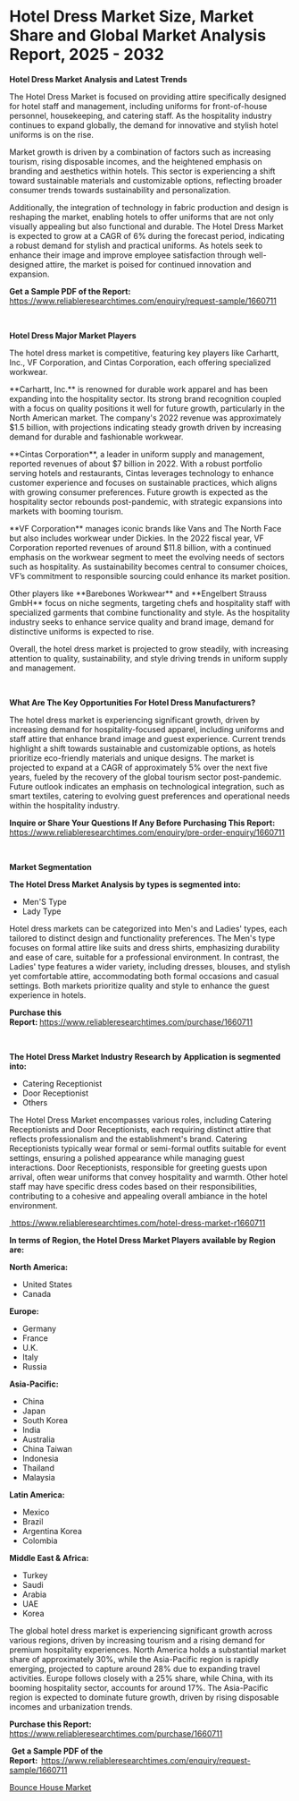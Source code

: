 <p><h1>Hotel Dress Market Size, Market Share and Global Market Analysis Report, 2025 - 2032</h1></p><p><strong>Hotel Dress Market Analysis and Latest Trends</strong></p>
<p><p>The Hotel Dress Market is focused on providing attire specifically designed for hotel staff and management, including uniforms for front-of-house personnel, housekeeping, and catering staff. As the hospitality industry continues to expand globally, the demand for innovative and stylish hotel uniforms is on the rise. </p><p>Market growth is driven by a combination of factors such as increasing tourism, rising disposable incomes, and the heightened emphasis on branding and aesthetics within hotels. This sector is experiencing a shift toward sustainable materials and customizable options, reflecting broader consumer trends towards sustainability and personalization. </p><p>Additionally, the integration of technology in fabric production and design is reshaping the market, enabling hotels to offer uniforms that are not only visually appealing but also functional and durable. The Hotel Dress Market is expected to grow at a CAGR of 6% during the forecast period, indicating a robust demand for stylish and practical uniforms. As hotels seek to enhance their image and improve employee satisfaction through well-designed attire, the market is poised for continued innovation and expansion.</p></p>
<p><strong>Get a Sample PDF of the Report:&nbsp;</strong> <a href="https://www.reliableresearchtimes.com/enquiry/request-sample/1660711?utm_campaign=2720&utm_medium=2&utm_source=Github&utm_content=ia&utm_term=05042025&utm_id=hotel-dress">https://www.reliableresearchtimes.com/enquiry/request-sample/1660711</a></p>
<p>&nbsp;</p>
<p><strong>Hotel Dress Major Market Players</strong></p>
<p><p>The hotel dress market is competitive, featuring key players like Carhartt, Inc., VF Corporation, and Cintas Corporation, each offering specialized workwear. </p><p>**Carhartt, Inc.** is renowned for durable work apparel and has been expanding into the hospitality sector. Its strong brand recognition coupled with a focus on quality positions it well for future growth, particularly in the North American market. The company's 2022 revenue was approximately $1.5 billion, with projections indicating steady growth driven by increasing demand for durable and fashionable workwear.</p><p>**Cintas Corporation**, a leader in uniform supply and management, reported revenues of about $7 billion in 2022. With a robust portfolio serving hotels and restaurants, Cintas leverages technology to enhance customer experience and focuses on sustainable practices, which aligns with growing consumer preferences. Future growth is expected as the hospitality sector rebounds post-pandemic, with strategic expansions into markets with booming tourism.</p><p>**VF Corporation** manages iconic brands like Vans and The North Face but also includes workwear under Dickies. In the 2022 fiscal year, VF Corporation reported revenues of around $11.8 billion, with a continued emphasis on the workwear segment to meet the evolving needs of sectors such as hospitality. As sustainability becomes central to consumer choices, VF’s commitment to responsible sourcing could enhance its market position.</p><p>Other players like **Barebones Workwear** and **Engelbert Strauss GmbH** focus on niche segments, targeting chefs and hospitality staff with specialized garments that combine functionality and style. As the hospitality industry seeks to enhance service quality and brand image, demand for distinctive uniforms is expected to rise.</p><p>Overall, the hotel dress market is projected to grow steadily, with increasing attention to quality, sustainability, and style driving trends in uniform supply and management.</p></p>
<p>&nbsp;</p>
<p><strong>What Are The Key Opportunities For Hotel Dress Manufacturers?</strong></p>
<p><p>The hotel dress market is experiencing significant growth, driven by increasing demand for hospitality-focused apparel, including uniforms and staff attire that enhance brand image and guest experience. Current trends highlight a shift towards sustainable and customizable options, as hotels prioritize eco-friendly materials and unique designs. The market is projected to expand at a CAGR of approximately 5% over the next five years, fueled by the recovery of the global tourism sector post-pandemic. Future outlook indicates an emphasis on technological integration, such as smart textiles, catering to evolving guest preferences and operational needs within the hospitality industry.</p></p>
<p><strong>Inquire or Share Your Questions If Any Before Purchasing This Report:</strong> <a href="https://www.reliableresearchtimes.com/enquiry/pre-order-enquiry/1660711?utm_campaign=2720&utm_medium=2&utm_source=Github&utm_content=ia&utm_term=05042025&utm_id=hotel-dress">https://www.reliableresearchtimes.com/enquiry/pre-order-enquiry/1660711</a></p>
<p>&nbsp;</p>
<p><strong>Market Segmentation</strong></p>
<p><strong>The Hotel Dress Market Analysis by types is segmented into:</strong></p>
<p><ul><li>Men'S Type</li><li>Lady Type</li></ul></p>
<p><p>Hotel dress markets can be categorized into Men's and Ladies' types, each tailored to distinct design and functionality preferences. The Men's type focuses on formal attire like suits and dress shirts, emphasizing durability and ease of care, suitable for a professional environment. In contrast, the Ladies' type features a wider variety, including dresses, blouses, and stylish yet comfortable attire, accommodating both formal occasions and casual settings. Both markets prioritize quality and style to enhance the guest experience in hotels.</p></p>
<p><strong>Purchase this Report:&nbsp;</strong><a href="https://www.reliableresearchtimes.com/purchase/1660711?utm_campaign=2720&utm_medium=2&utm_source=Github&utm_content=ia&utm_term=05042025&utm_id=hotel-dress">https://www.reliableresearchtimes.com/purchase/1660711</a></p>
<p>&nbsp;</p>
<p><strong>The Hotel Dress Market Industry Research by Application is segmented into:</strong></p>
<p><ul><li>Catering Receptionist</li><li>Door Receptionist</li><li>Others</li></ul></p>
<p><p>The Hotel Dress Market encompasses various roles, including Catering Receptionists and Door Receptionists, each requiring distinct attire that reflects professionalism and the establishment's brand. Catering Receptionists typically wear formal or semi-formal outfits suitable for event settings, ensuring a polished appearance while managing guest interactions. Door Receptionists, responsible for greeting guests upon arrival, often wear uniforms that convey hospitality and warmth. Other hotel staff may have specific dress codes based on their responsibilities, contributing to a cohesive and appealing overall ambiance in the hotel environment.</p></p>
<p><a href="https://www.reliableresearchtimes.com/hotel-dress-market-r1660711?utm_campaign=2720&utm_medium=2&utm_source=Github&utm_content=ia&utm_term=05042025&utm_id=hotel-dress">&nbsp;https://www.reliableresearchtimes.com/hotel-dress-market-r1660711</a></p>
<p><strong>In terms of Region, the Hotel Dress Market Players available by Region are:</strong></p>
<p>
    <p> <strong> North America: </strong>
        <ul>
            <li>United States</li>
            <li>Canada</li>
        </ul>
        </p> 
    <p> <strong> Europe: </strong>
        <ul>
            <li>Germany</li>
            <li>France</li>
            <li>U.K.</li>
            <li>Italy</li>
            <li>Russia</li>
        </ul>
        </p> 
    <p> <strong> Asia-Pacific: </strong>
        <ul>
            <li>China</li>
            <li>Japan</li>
            <li>South Korea</li>
            <li>India</li>
            <li>Australia</li>
            <li>China Taiwan</li>
            <li>Indonesia</li>
            <li>Thailand</li>
            <li>Malaysia</li>
        </ul>
        </p> 
    <p> <strong> Latin America: </strong>
        <ul>
            <li>Mexico</li>
            <li>Brazil</li>
            <li>Argentina Korea</li>
            <li>Colombia</li>
        </ul>
        </p> 
    <p> <strong> Middle East & Africa: </strong>
        <ul>
            <li>Turkey</li>
            <li>Saudi</li>
            <li>Arabia</li>
            <li>UAE</li>
            <li>Korea</li>
        </ul>
    </p>
    </p>
<p><p>The global hotel dress market is experiencing significant growth across various regions, driven by increasing tourism and a rising demand for premium hospitality experiences. North America holds a substantial market share of approximately 30%, while the Asia-Pacific region is rapidly emerging, projected to capture around 28% due to expanding travel activities. Europe follows closely with a 25% share, while China, with its booming hospitality sector, accounts for around 17%. The Asia-Pacific region is expected to dominate future growth, driven by rising disposable incomes and urbanization trends.</p></p>
<p><strong>Purchase this Report: </strong><a href="https://www.reliableresearchtimes.com/purchase/1660711?utm_campaign=2720&utm_medium=2&utm_source=Github&utm_content=ia&utm_term=05042025&utm_id=hotel-dress">https://www.reliableresearchtimes.com/purchase/1660711</a></p>
<p>&nbsp;<strong>Get a Sample PDF of the Report:&nbsp;&nbsp;</strong><a href="https://www.reliableresearchtimes.com/enquiry/request-sample/1660711?utm_campaign=2720&utm_medium=2&utm_source=Github&utm_content=ia&utm_term=05042025&utm_id=hotel-dress">https://www.reliableresearchtimes.com/enquiry/request-sample/1660711</a></p>
<p><strong></strong></p>
<p><p><a href="https://github.com/ccreola81/Market-Research-Report-List-1/blob/main/bounce-house-market.md?utm_campaign=2720&utm_medium=2&utm_source=Github&utm_content=ia&utm_term=05042025&utm_id=hotel-dress">Bounce House Market</a></p></p>